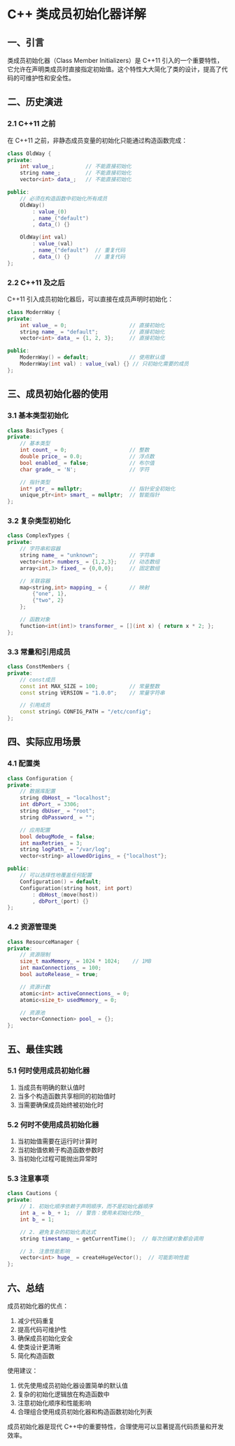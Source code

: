 # C++ 类成员初始化器详解

## 一、引言

类成员初始化器（Class Member Initializers）是 C++11 引入的一个重要特性，它允许在声明类成员时直接指定初始值。这个特性大大简化了类的设计，提高了代码的可维护性和安全性。

## 二、历史演进

### 2.1 C++11 之前

在 C++11 之前，非静态成员变量的初始化只能通过构造函数完成：

```cpp
class OldWay {
private:
    int value_;          // 不能直接初始化
    string name_;        // 不能直接初始化
    vector<int> data_;   // 不能直接初始化

public:
    // 必须在构造函数中初始化所有成员
    OldWay()
        : value_(0)
        , name_("default")
        , data_() {}

    OldWay(int val)
        : value_(val)
        , name_("default")  // 重复代码
        , data_() {}        // 重复代码
};
```

### 2.2 C++11 及之后

C++11 引入成员初始化器后，可以直接在成员声明时初始化：

```cpp
class ModernWay {
private:
    int value_ = 0;                    // 直接初始化
    string name_ = "default";          // 直接初始化
    vector<int> data_ = {1, 2, 3};     // 直接初始化

public:
    ModernWay() = default;             // 使用默认值
    ModernWay(int val) : value_(val) {} // 只初始化需要的成员
};
```

## 三、成员初始化器的使用

### 3.1 基本类型初始化

```cpp
class BasicTypes {
private:
    // 基本类型
    int count_ = 0;                    // 整数
    double price_ = 0.0;               // 浮点数
    bool enabled_ = false;             // 布尔值
    char grade_ = 'N';                 // 字符

    // 指针类型
    int* ptr_ = nullptr;               // 指针安全初始化
    unique_ptr<int> smart_ = nullptr;  // 智能指针
};
```

### 3.2 复杂类型初始化

```cpp
class ComplexTypes {
private:
    // 字符串和容器
    string name_ = "unknown";          // 字符串
    vector<int> numbers_ = {1,2,3};    // 动态数组
    array<int,3> fixed_ = {0,0,0};     // 固定数组

    // 关联容器
    map<string,int> mapping_ = {       // 映射
        {"one", 1},
        {"two", 2}
    };

    // 函数对象
    function<int(int)> transformer_ = [](int x) { return x * 2; };
};
```

### 3.3 常量和引用成员

```cpp
class ConstMembers {
private:
    // const成员
    const int MAX_SIZE = 100;          // 常量整数
    const string VERSION = "1.0.0";    // 常量字符串

    // 引用成员
    const string& CONFIG_PATH = "/etc/config";
};
```

## 四、实际应用场景

### 4.1 配置类

```cpp
class Configuration {
private:
    // 数据库配置
    string dbHost_ = "localhost";
    int dbPort_ = 3306;
    string dbUser_ = "root";
    string dbPassword_ = "";

    // 应用配置
    bool debugMode_ = false;
    int maxRetries_ = 3;
    string logPath_ = "/var/log";
    vector<string> allowedOrigins_ = {"localhost"};

public:
    // 可以选择性地覆盖任何配置
    Configuration() = default;
    Configuration(string host, int port)
        : dbHost_(move(host))
        , dbPort_(port) {}
};
```

### 4.2 资源管理类

```cpp
class ResourceManager {
private:
    // 资源限制
    size_t maxMemory_ = 1024 * 1024;    // 1MB
    int maxConnections_ = 100;
    bool autoRelease_ = true;

    // 资源计数
    atomic<int> activeConnections_ = 0;
    atomic<size_t> usedMemory_ = 0;

    // 资源池
    vector<Connection> pool_ = {};
};
```

## 五、最佳实践

### 5.1 何时使用成员初始化器

1. 当成员有明确的默认值时
2. 当多个构造函数共享相同的初始值时
3. 当需要确保成员始终被初始化时

### 5.2 何时不使用成员初始化器

1. 当初始值需要在运行时计算时
2. 当初始值依赖于构造函数参数时
3. 当初始化过程可能抛出异常时

### 5.3 注意事项

```cpp
class Cautions {
private:
    // 1. 初始化顺序依赖于声明顺序，而不是初始化器顺序
    int a_ = b_ + 1;  // 警告：使用未初始化的b_
    int b_ = 1;

    // 2. 避免复杂的初始化表达式
    string timestamp_ = getCurrentTime();  // 每次创建对象都会调用

    // 3. 注意性能影响
    vector<int> huge_ = createHugeVector();  // 可能影响性能
};
```

## 六、总结

成员初始化器的优点：

1. 减少代码重复
2. 提高代码可维护性
3. 确保成员初始化安全
4. 使类设计更清晰
5. 简化构造函数

使用建议：

1. 优先使用成员初始化器设置简单的默认值
2. 复杂的初始化逻辑放在构造函数中
3. 注意初始化顺序和性能影响
4. 合理组合使用成员初始化器和构造函数初始化列表

成员初始化器是现代 C++中的重要特性，合理使用可以显著提高代码质量和开发效率。
